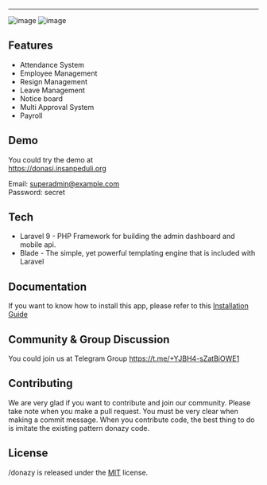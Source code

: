---

![image](https://drive.google.com/file/d/17Mf3rM3eROBjyZV9yceWFiYCFOtUL7N8/view?usp=sharing)
![image](https://drive.google.com/file/d/1Haxg4y6cOSEP3R3cJS9bV8xc8cG6LSAL/view?usp=sharing)

## Features

-   Attendance System
-   Employee Management
-   Resign Management
-   Leave Management
-   Notice board
-   Multi Approval System
-   Payroll

## Demo

You could try the demo at  
https://donasi.insanpeduli.org

Email: superadmin@example.com  
Password: secret

## Tech

-   Laravel 9 - PHP Framework for building the admin dashboard and mobile api.
-   Blade - The simple, yet powerful templating engine that is included with Laravel

## Documentation

If you want to know how to install this app, please refer to this [Installation Guide](./installation.md)

## Community & Group Discussion

You could join us at Telegram Group https://t.me/+YJBH4-sZatBiOWE1

## Contributing

We are very glad if you want to contribute and join our community.
Please take note when you make a pull request. You must be very clear when making a commit message.
When you contribute code, the best thing to do is imitate the existing pattern donazy code.

## License

/donazy is released under the [MIT](./LICENSE) license.
